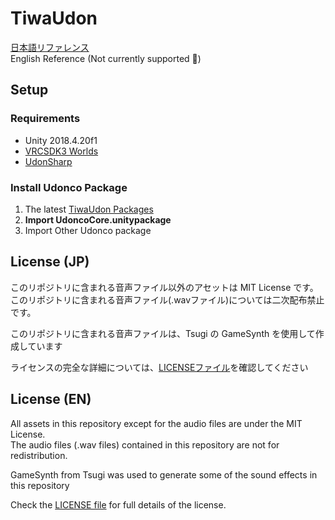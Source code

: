 # TiwaUdon

[日本語リファレンス](https://hackmd.io/@vwcc/SJYNiHR2O)  
English Reference (Not currently supported 🙇)

## Setup

### Requirements

- Unity 2018.4.20f1
- [VRCSDK3 Worlds](https://vrchat.com/home/download)
- [UdonSharp](https://github.com/Merlin-san/UdonSharp/releases/latest)

### Install Udonco Package

1. The latest [TiwaUdon Packages](https://github.com/tiwa0510/TiwaUdon/releases/)
2. **Import UdoncoCore.unitypackage**
3. Import Other Udonco package

## License (JP)

このリポジトリに含まれる音声ファイル以外のアセットは MIT License です。  
このリポジトリに含まれる音声ファイル(.wavファイル)については二次配布禁止です。

このリポジトリに含まれる音声ファイルは、Tsugi の GameSynth を使用して作成しています

ライセンスの完全な詳細については、[LICENSEファイル](https://github.com/tiwa0510/TiwaUdon/blob/main/LICENSE)を確認してください

## License (EN)

All assets in this repository except for the audio files are under the MIT License.  
The audio files (.wav files) contained in this repository are not for redistribution.

GameSynth from Tsugi was used to generate some of the sound effects in this repository

Check the [LICENSE file](https://github.com/tiwa0510/TiwaUdon/blob/main/LICENSE) for full details of the license.
